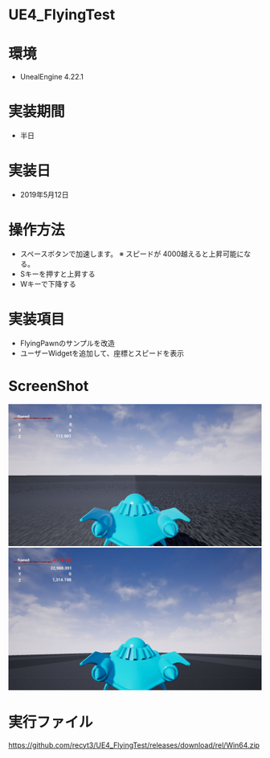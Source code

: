 # UE4_FlyingTest
# 環境
- UnealEngine 4.22.1 
# 実装期間
- 半日
# 実装日
- 2019年5月12日

# 操作方法
- スペースボタンで加速します。
※ スピードが 4000越えると上昇可能になる。
- Sキーを押すと上昇する
- Wキーで下降する

# 実装項目
- FlyingPawnのサンプルを改造
- ユーザーWidgetを追加して、座標とスピードを表示

# ScreenShot
![SS1](https://github.com/recyt3/UE4_FlyingTest/blob/master/docs/WS000000.JPG)
![SS1](https://github.com/recyt3/UE4_FlyingTest/blob/master/docs/WS000001.JPG)

# 実行ファイル
https://github.com/recyt3/UE4_FlyingTest/releases/download/rel/Win64.zip
